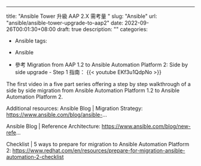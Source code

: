 ---
title: "Ansible Tower 升級 AAP 2.X 需考量 "
slug:  "Ansible"
url: "ansible/ansible-tower-upgrade-to-aap2"
date: 2022-09-26T00:01:30+08:00
draft: true
description: ""
categories:
  - Ansible
tags:
  - Ansible


- 參考 Migration from AAP 1.2 to Ansible Automation Platform 2: Side by side upgrade - Step 1 指南：
{{< youtube EKf3u1QdpNo >}}

The first video in a five part series offering a step by step walkthrough of a side by side migration from Ansible Automation Platform 1.2 to Ansible Automation Platform 2. 

Additional resources: 
Ansible Blog | Migration Strategy: https://www.ansible.com/blog/ansible-...

Ansible Blog | Reference Architecture: https://www.ansible.com/blog/new-refe...

Checklist | 5 ways to prepare for migration to Ansible Automation Platform 2: https://www.redhat.com/en/resources/prepare-for-migration-ansible-automation-2-checklist